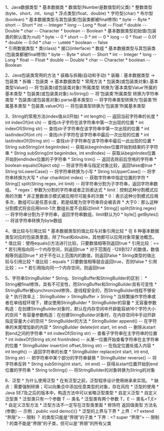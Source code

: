 1、Java数据类型
    * 基本数据类
        * 数值型(Number是数值型的父类)
            * 整数类型(byte、short、int、long)
            * 浮点类型(float、double)
        * 字符型(char)
        * 布尔型(boolean)
        * 基本数据类型与其包装类(包装类都被final修饰)
            * byte -- Byte
            * short -- Short
            * int -- Integer
            * long -- Long
            * float -- Float
            * double -- Double
            * char -- Character
            * boolean -- Boolean
        * 基本数据类型初始值(包装类的默认值为:null)
            * byte -- 0
            * short -- 0
            * int -- 0
            * long -- 0
            * float -- 0.0f
            * double -- 0.0d
            * char -- `\u0000`
            * boolean -- false            
    * 引用数据类型
        * 类(class)
        * 接口(interface)
        * 数组
    * 基本数据类型与其包装类(包装类都被final修饰)
        * byte -- Byte
        * short -- Short
        * int -- Integer
        * long -- Long
        * float -- Float
        * double -- Double
        * char -- Character
        * boolean -- Boolean
        
2、Java包装类常用的方法
    * 装箱与拆箱(自动和手动)
        * 装箱：基本数据类型 -> 包装类
        * 拆箱：包装类 -> 基本数据类型
    * 常用方法
        * 包装类(或包装类对象).基本类型Value() -- 将‘包装类(或包装类对象)’所属类型 转换为‘基本类型Value’所属的基本类型
        * 包装类(或包装类对象).toString() -- 将‘包装类’所属类型 转换为字符串类型
        * 包装类(或包装类对象).parse基本类型() -- 将字符串类型转换为‘包装类’所属基本类型
        * 包装类.valueOf() -- 将包装类型转换为‘包装类’所属基本类型

3、String的常用方法(index值从0开始)
    * int length() -- 返回当前字符串的长度
    * int indexOf(int ch) -- 查找ch子字符在该字符串中第一次出现的位置
    * int indexOf(String str) -- 查找str子字符串在该字符串中第一次出现的位置
    * int lastIndexOf(int ch) -- 查找ch子字符在该字符串中最后一次出现的位置
    * int lastIndexOf(String str) -- 查找str子字符串在该字符串中最后一此出现的位置
    * String subString(int beginIndex) -- 获取从beginIndex位置开始到结束的子字符串
    * String subString(int beginIndex, int endIndex) -- 获取从beginIndex位置开始到endIndex位置的子字符串
    * String trim() -- 返回去除前后空格的字符串
    * boolean equals(Object obj) -- 将该字符串与指定对象比较，返回false或true
    * String toLowerCase() -- 将字符串转换为小写
    * String toUpperCase() -- 将字符串转换为大写
    * char charAt(int index) -- 获取字符串中指定位置的字符
    * String[] split(String regex, int limit) -- 将字符串分割为子字符串，返回字符串数组。
        * regex：参数为分割的字符串或者正则表达式
        * limit：控制这种分割模式应用的次数
            * 非正整数表示模式被应用尽可能多的次数
            * 0：表示这种分割模式应用多次，数组可以是任意长度，若是结尾为空字符串将会被丢弃
            * 大于0：那么这种分割模式将会应用limit-1次 数组长度不会超过limit
    * String[] split(String regex) -- 将字符串分割为子字符串，返回字符串数组，limit默认为0
    * byte[] getBytes() -- 将该字符串转换为byte数组


4、值比较与引用比较
    * 基本数据类型的值比较与对象引用比较
        * 在 8 种基本数据类型对应的包装类里面，除了float和double，其他都可以应用对象常量池概念。
        * 值比较：使用equals()方法进行比较，只要数值相等则返回true
        * 引用比较：== 
            * 若引用指向同一个内存空间，则返回true
            * 对于范围在 -128到127 的数值，数值相等则返回true
            * 对于不在以上范围内的数值，则返回false
    * String类型的值比较与引用比较
        * 值比较：equals
            * 只要数值相等就会返回true，否则false
        * 引用比较：==
            * 若引用指向同一个内存空间，则返回true
        
5、字符串StringBuilder
    * String、StringBuffer和StringBuilder的区别：
        * String被final修饰，具有不可变性，而StringBuffer和StringBuilder具有可变性
        * StringBuffer被synchronized修饰，是线程安全的，而StringBuilder线程不够安全
        * 执行效率上：StringBuilder > StringBuffer > String
        * 当频繁操作字符串或者在单线程环境下，建议使用StringBuilder
    * StringBuilder的容量
        * 无容量参数构造：在创建StringBuilder对象时，默认在内存空间中开辟能容纳16个字符大小的空间
        * 有容量参数构造：在创建StringBuilder对象时，在内存空间中手动开辟指定容量大小的空间
    * StringBuilder的方法
        * StringBuilder append() -- 在字符串的末尾增加新的内容
        * StringBuilder delete(int start, int end) -- 删除从start到end之间的字符串
        * int indexOf(String str) -- 查看子字符串在主字符串的位置
        * int indexOf(String str,int fromIndex) -- 从某一位置开始查看字符串在主字符串的位置
        * StringBuilder insert(int offset,String str) -- 在指定位置处插入内容
        * int length() -- 返回字符串的长度
        * StringBuilder replace(int start, int end, String str) -- 把字符串中某个部分的字符串替换
        * StringBuilder reverse() -- 将字符串反转
        * String subString(int start，int end) -- 获得从start位置开始到end位置的字符串
        * String toString() -- 将StringBuilder的对象转换为String的对象
        
6、泛型
    * 为什么使用泛型
        * 在有泛型之前，泛型程序设计使用继承来实现。
            * 缺点：需要强制转换；可以向集合中添加任意类型的对象，存在风险
    * 泛型的使用
        * Java SE7及之后的版本中，构造方法中可以省略泛型类型
    * 自定义泛型
        * 自定义泛型类
            * 泛型类只有一个参数 T -- 类名<T>
            * 泛型类有两个参数 T，E -- 类名<T,E>
        * 自定义泛型方法
            * 泛型方法不一定写在泛型类里面
            * 修饰符 <T> 返回值类型 方法名(参数) -- 示例：public <T> void demo(){}
    * 泛型的上界与下界
        * 上界：<? extend “界限”> -- 限制 ？ 的类型只能是“界限”的子类
        * 下界：<? super “界限”> -- 限制 ？的类不能是“界限”的子类，但可以是“界限”的所有父类
        